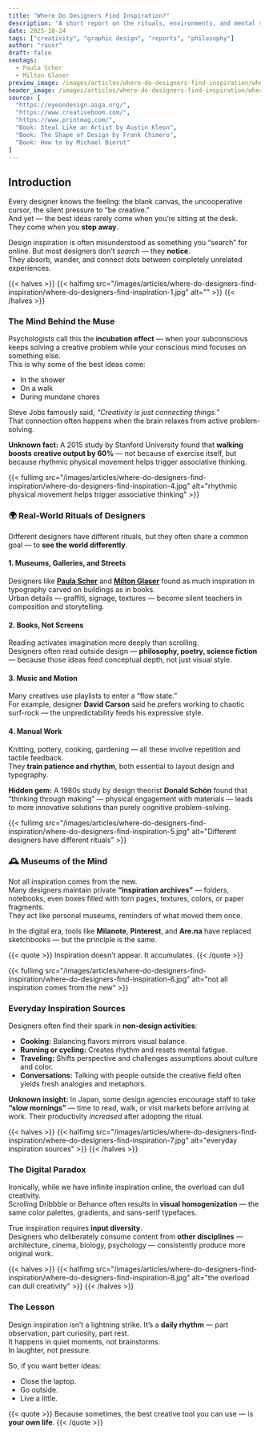 ```yaml
---
title: "Where Do Designers Find Inspiration?"
description: "A short report on the rituals, environments, and mental spaces where designers find inspiration — beyond screens, tools, and deadlines."
date: 2025-10-24
tags: ["creativity", "graphic design", "reports", "philosophy"]
author: "rausr"
draft: false
seotags:
  - Paula Scher
  - Milton Glaser
preview_image: /images/articles/where-do-designers-find-inspiration/where-do-designers-find-inspiration-10.jpg
header_image: /images/articles/where-do-designers-find-inspiration/where-do-designers-find-inspiration-3.jpg
source: [
  "https://eyeondesign.aiga.org/",
  "https://www.creativeboom.com/",
  "https://www.printmag.com/",
  "Book: Steal Like an Artist by Austin Kleon",
  "Book: The Shape of Design by Frank Chimero",
  "Book: How to by Michael Bierut"
]
---
```


## Introduction

Every designer knows the feeling: the blank canvas, the uncooperative cursor, the silent pressure to “be creative.”  
And yet — the best ideas rarely come when you’re sitting at the desk.  
They come when you **step away**.

Design inspiration is often misunderstood as something you “search” for online. But most designers don’t *search* — they **notice**.  
They absorb, wander, and connect dots between completely unrelated experiences.  

{{< halves >}}
{{< halfimg src="/images/articles/where-do-designers-find-inspiration/where-do-designers-find-inspiration-1.jpg" alt="" >}}
{{< /halves >}}


### The Mind Behind the Muse

Psychologists call this the **incubation effect** — when your subconscious keeps solving a creative problem while your conscious mind focuses on something else.  
This is why some of the best ideas come:
- In the shower  
- On a walk  
- During mundane chores  

Steve Jobs famously said, *“Creativity is just connecting things.”*  
That connection often happens when the brain relaxes from active problem-solving.

**Unknown fact:** A 2015 study by Stanford University found that **walking boosts creative output by 60%** — not because of exercise itself, but because rhythmic physical movement helps trigger associative thinking.

{{< fullimg src="/images/articles/where-do-designers-find-inspiration/where-do-designers-find-inspiration-4.jpg" alt="rhythmic physical movement helps trigger associative thinking" >}}


### 🌍 Real-World Rituals of Designers

Different designers have different rituals, but they often share a common goal — to **see the world differently**.

#### 1. Museums, Galleries, and Streets
Designers like **[Paula Scher](/search/?q=Paula+Scher)** and **[Milton Glaser](/search/?q=Milton+Glaser)** found as much inspiration in typography carved on buildings as in books.  
Urban details — graffiti, signage, textures — become silent teachers in composition and storytelling.

#### 2. Books, Not Screens
Reading activates imagination more deeply than scrolling.  
Designers often read outside design — **philosophy, poetry, science fiction** — because those ideas feed conceptual depth, not just visual style.

#### 3. Music and Motion
Many creatives use playlists to enter a “flow state.”  
For example, designer **David Carson** said he prefers working to chaotic surf-rock — the unpredictability feeds his expressive style.

#### 4. Manual Work
Knitting, pottery, cooking, gardening — all these involve repetition and tactile feedback.  
They **train patience and rhythm**, both essential to layout design and typography.

**Hidden gem:** A 1980s study by design theorist **Donald Schön** found that “thinking through making” — physical engagement with materials — leads to more innovative solutions than purely cognitive problem-solving.

{{< fullimg src="/images/articles/where-do-designers-find-inspiration/where-do-designers-find-inspiration-5.jpg" alt="Different designers have different rituals" >}}

### 🕰️ Museums of the Mind

Not all inspiration comes from the new.  
Many designers maintain private **“inspiration archives”** — folders, notebooks, even boxes filled with torn pages, textures, colors, or paper fragments.  
They act like personal museums, reminders of what moved them once.

In the digital era, tools like **Milanote**, **Pinterest**, and **Are.na** have replaced sketchbooks — but the principle is the same.

{{< quote >}}
Inspiration doesn’t appear. It accumulates.
{{< /quote >}}

{{< fullimg src="/images/articles/where-do-designers-find-inspiration/where-do-designers-find-inspiration-6.jpg" alt="not all inspiration comes from the new" >}}

### Everyday Inspiration Sources

Designers often find their spark in **non-design activities**:
- **Cooking:** Balancing flavors mirrors visual balance.  
- **Running or cycling:** Creates rhythm and resets mental fatigue.  
- **Traveling:** Shifts perspective and challenges assumptions about culture and color.  
- **Conversations:** Talking with people outside the creative field often yields fresh analogies and metaphors.

**Unknown insight:** In Japan, some design agencies encourage staff to take **“slow mornings”** — time to read, walk, or visit markets before arriving at work. Their productivity *increased* after adopting the ritual.

{{< halves >}}
{{< halfimg src="/images/articles/where-do-designers-find-inspiration/where-do-designers-find-inspiration-7.jpg" alt="everyday inspiration sources" >}}
{{< /halves >}}


### The Digital Paradox

Ironically, while we have infinite inspiration online, the overload can dull creativity.  
Scrolling Dribbble or Behance often results in **visual homogenization** — the same color palettes, gradients, and sans-serif typefaces.

True inspiration requires **input diversity**.  
Designers who deliberately consume content from **other disciplines** — architecture, cinema, biology, psychology — consistently produce more original work.

{{< halves >}}
{{< halfimg src="/images/articles/where-do-designers-find-inspiration/where-do-designers-find-inspiration-8.jpg" alt="the overload can dull creativity" >}}
{{< /halves >}}


### The Lesson

Design inspiration isn’t a lightning strike. It’s a **daily rhythm** — part observation, part curiosity, part rest.  
It happens in quiet moments, not brainstorms.  
In laughter, not pressure.

So, if you want better ideas:
- Close the laptop.  
- Go outside.  
- Live a little.

{{< quote >}}
Because sometimes, the best creative tool you can use — is **your own life**.
{{< /quote >}}

